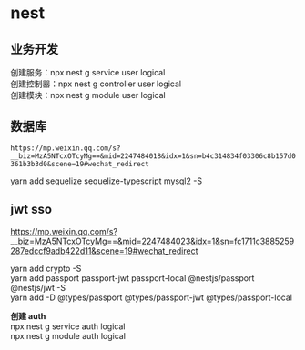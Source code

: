 # nest

## 业务开发

创建服务：npx nest g service user logical  
创建控制器：npx nest g controller user logical  
创建模块：npx nest g module user logical  

## 数据库

`https://mp.weixin.qq.com/s?__biz=MzA5NTcxOTcyMg==&mid=2247484018&idx=1&sn=b4c314834f03306c8b157d0361b3b3d0&scene=19#wechat_redirect`

yarn add sequelize sequelize-typescript mysql2 -S  


## jwt sso

https://mp.weixin.qq.com/s?__biz=MzA5NTcxOTcyMg==&mid=2247484023&idx=1&sn=fc1711c3885259287edccf9adb422d11&scene=19#wechat_redirect

yarn add crypto -S  
yarn add passport passport-jwt passport-local @nestjs/passport @nestjs/jwt -S  
yarn add -D @types/passport @types/passport-jwt @types/passport-local

**创建 auth**  
npx nest g service auth logical  
npx nest g module auth logical
